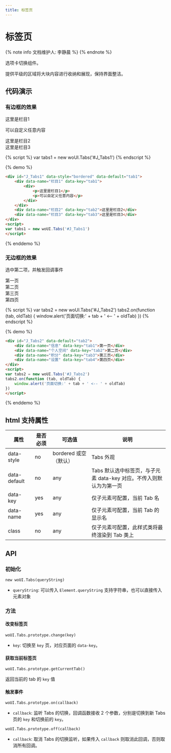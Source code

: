 ```yaml
---
title: 标签页
---
```

<style>

</style>

# 标签页

{% note info 文档维护人: 李静晨 %}
{% endnote %}

选项卡切换组件。

提供平级的区域将大块内容进行收纳和展现，保持界面整洁。

## 代码演示

### 有边框的效果

<div id="J_Tabs1" data-style="bordered" data-default="tab1"><div data-name="栏目1" data-key="tab1"><div><p>这里是栏目1</p><p>可以自定义任意内容</p></div></div><div data-name="栏目2" data-key="tab2">这里是栏目2</div><div data-name="栏目3" data-key="tab3">这里是栏目3</div></div>

{% script %}
var tabs1 = new woUI.Tabs('#J_Tabs1')
{% endscript %}

{% demo %}
``` html
<div id="J_Tabs1" data-style="bordered" data-default="tab1">
    <div data-name="栏目1" data-key="tab1">
        <div>
            <p>这里是栏目1</p>
            <p>可以自定义任意内容</p>
        </div>
    </div>
    <div data-name="栏目2" data-key="tab2">这里是栏目2</div>
    <div data-name="栏目3" data-key="tab3">这里是栏目3</div>
</div>
<script>
var tabs1 = new woUI.Tabs('#J_Tabs1')
</script>
```
{% enddemo %}

### 无边框的效果

选中第二项，并触发回调事件

<div id="J_Tabs2" data-default="tab2"><div data-name="信息" data-key="tab1">第一页</div><div data-name="个人空间" data-key="tab2">第二页</div><div data-name="积分" data-key="tab3">第三页</div><div data-name="设置" data-key="tab4">第四页</div></div>

{% script %}
var tabs2 = new woUI.Tabs('#J_Tabs2')
tabs2.on(function (tab, oldTab) {
    window.alert('页面切换:' + tab + ' <-- ' + oldTab)
})
{% endscript %}

{% demo %}
``` html
<div id="J_Tabs2" data-default="tab2">
    <div data-name="信息" data-key="tab1">第一页</div>
    <div data-name="个人空间" data-key="tab2">第二页</div>
    <div data-name="积分" data-key="tab3">第三页</div>
    <div data-name="设置" data-key="tab4">第四页</div>
</div>
<script>
var tabs2 = new woUI.Tabs('#J_Tabs2')
tabs2.on(function (tab, oldTab) {
    window.alert('页面切换:' + tab + ' <-- ' + oldTab)
})
</script>
```
{% enddemo %}


## html 支持属性

| 属性           | 是否必须 | 可选值             | 说明                           |
| ------------ | ---- | --------------- | ---------------------------- |
| data-style   | no   | bordered 或空（默认） | Tabs 外观                      |
| data-default | no   | any             | Tabs 默认选中标签页，与子元素 data-key 对应。不传入则默认为为第一页 |
| data-key     | yes  | any             | 仅子元素可配置，当前 Tab 名             |
| data-name    | yes  | any             | 仅子元素可配置，当前 Tab 的显示名          |
| class        | no   | any             | 仅子元素可配置，此样式类将最终渲染到 Tab 类上    |

## API

### 初始化

`new woUI.Tabs(queryString)`

* `queryString`: 可以传入 `Element.queryString` 支持字符串，也可以直接传入元素对象

### 方法

#### 改变标签页

`woUI.Tabs.prototype.change(key)`

* `key`: 切换至 `key`  页，对应页面的 `data-key`。

#### 获取当前标签页

`woUI.Tabs.prototype.getCurrentTab()`

返回当前的 tab 的 `key` 值

#### 触发事件
`woUI.Tabs.prototype.on(callback)`

* `callback`: 监听 Tabs 的切换，回调函数接收 2 个参数，分别是切换到新 Tabs 页的 `key` 和切换前的 `key`。

`woUI.Tabs.prototype.off(callback)`

* `callback`: 取消 Tabs 的切换监听，如果传入 `callback` 则取消此回调，否则取消所有回调。

